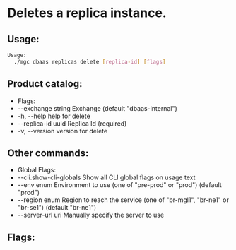 # Deletes a replica instance.

## Usage:
```bash
Usage:
  ./mgc dbaas replicas delete [replica-id] [flags]
```

## Product catalog:
- Flags:
- --exchange string   Exchange (default "dbaas-internal")
- -h, --help              help for delete
- --replica-id uuid   Replica Id (required)
- -v, --version           version for delete

## Other commands:
- Global Flags:
- --cli.show-cli-globals   Show all CLI global flags on usage text
- --env enum               Environment to use (one of "pre-prod" or "prod") (default "prod")
- --region enum            Region to reach the service (one of "br-mgl1", "br-ne1" or "br-se1") (default "br-ne1")
- --server-url uri         Manually specify the server to use

## Flags:
```bash

```

